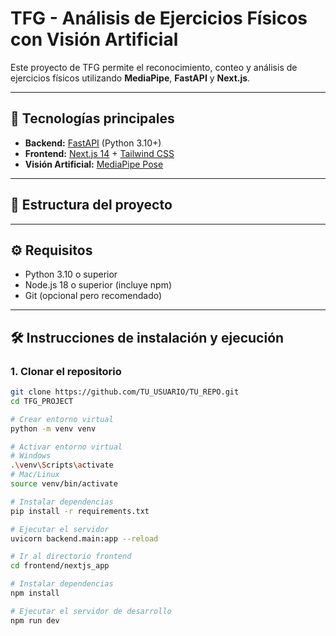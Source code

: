 # TFG - Análisis de Ejercicios Físicos con Visión Artificial

Este proyecto de TFG permite el reconocimiento, conteo y análisis de ejercicios físicos utilizando **MediaPipe**, **FastAPI** y **Next.js**.

---

## 🚀 Tecnologías principales

- **Backend:** [FastAPI](https://fastapi.tiangolo.com/) (Python 3.10+)
- **Frontend:** [Next.js 14](https://nextjs.org/) + [Tailwind CSS](https://tailwindcss.com/)
- **Visión Artificial:** [MediaPipe Pose](https://google.github.io/mediapipe/solutions/pose.html)

---

## 📂 Estructura del proyecto


---

## ⚙️ Requisitos

- Python 3.10 o superior
- Node.js 18 o superior (incluye npm)
- Git (opcional pero recomendado)

---

## 🛠️ Instrucciones de instalación y ejecución

### 1. Clonar el repositorio

```bash
git clone https://github.com/TU_USUARIO/TU_REPO.git
cd TFG_PROJECT

# Crear entorno virtual
python -m venv venv

# Activar entorno virtual
# Windows
.\venv\Scripts\activate
# Mac/Linux
source venv/bin/activate

# Instalar dependencias
pip install -r requirements.txt

# Ejecutar el servidor
uvicorn backend.main:app --reload

# Ir al directorio frontend
cd frontend/nextjs_app

# Instalar dependencias
npm install

# Ejecutar el servidor de desarrollo
npm run dev
